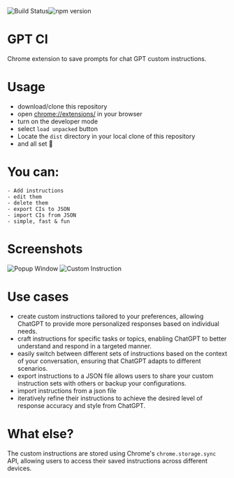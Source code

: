 <div style="display: flex; align-items: center;">
    <img src="https://img.shields.io/badge/build-passing-brightgreen" alt="Build Status">
    <img src="https://img.shields.io/npm/v/package-name" alt="npm version">
</div>

# GPT CI

Chrome extension to save prompts for chat GPT custom instructions.

# Usage

- download/clone this repository
- open [chrome://extensions/](chrome://extensions/) in your browser
- turn on the developer mode
- select `load unpacked` button
- Locate the `dist` directory in your local clone of this repository
- and all set 🤗

# You can:

    - Add instructions
    - edit them
    - delete them
    - export CIs to JSON
    - import CIs from JSON
    - simple, fast & fun

# Screenshots

![Popup Window](repo/main.png)
![Custom Instruction](repo/inst.png)

# Use cases

- create custom instructions tailored to your preferences, allowing ChatGPT to provide more personalized responses based on individual needs.
- craft instructions for specific tasks or topics, enabling ChatGPT to better understand and respond in a targeted manner.
- easily switch between different sets of instructions based on the context of your conversation, ensuring that ChatGPT adapts to different scenarios.
- export instructions to a JSON file allows users to share your custom instruction sets with others or backup your configurations.
- import instructions from a json file
- iteratively refine their instructions to achieve the desired level of response accuracy and style from ChatGPT.

# What else?

The custom instructions are stored using Chrome's `chrome.storage.sync` API, allowing users to access their saved instructions across different devices.
